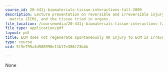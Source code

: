 ```yaml
---
course_id: 20-441j-biomaterials-tissue-interactions-fall-2009
description: Lecture presentation on reversible and irreversible injury,  the extracellular
  matrix (ECM), and the tissue triad in organs.
file_location: /coursemedia/20-441j-biomaterials-tissue-interactions-fall-2009/5f5e795a3d588990e11b17e386f23b4b_MIT20_441JF09_lec06_iy.pdf
file_type: application/pdf
layout: pdf
title: ECM does not regenerate spontaneously OR Injury to ECM is Irreversible
type: course
uid: 5f5e795a3d588990e11b17e386f23b4b

---
```

None